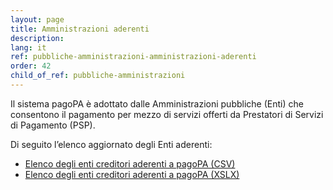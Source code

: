 ```yaml
---
layout: page
title: Amministrazioni aderenti
description: 
lang: it
ref: pubbliche-amministrazioni-amministrazioni-aderenti
order: 42
child_of_ref: pubbliche-amministrazioni
---
```


Il sistema pagoPA è adottato dalle Amministrazioni pubbliche (Enti) che consentono il pagamento per mezzo di servizi offerti da Prestatori di Servizi di Pagamento (PSP).

Di seguito l’elenco aggiornato degli Enti aderenti:  
* [Elenco degli enti creditori aderenti a pagoPA (CSV)](https://www.agid.gov.it/sites/default/files/pagamenti_amministrazione/pagopa-ec.csv)
* [Elenco degli enti creditori aderenti a pagoPA (XSLX)](https://www.agid.gov.it/sites/default/files/pagamenti_amministrazione/pagopa-ec.xlsx)



